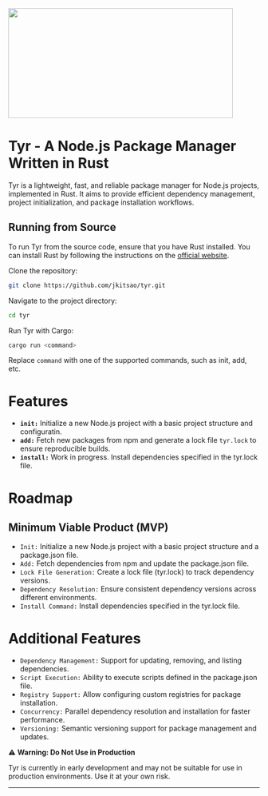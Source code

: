 <img src="https://static.wikia.nocookie.net/godofwar/images/e/e3/Fj1v1EXaAAA6H7Y.jpeg/revision/latest/scale-to-width-down/1000?cb=20230107133419" height="220" width="450"/>

# Tyr - A Node.js Package Manager Written in Rust

Tyr is a lightweight, fast, and reliable package manager for Node.js projects, implemented in Rust. It aims to provide efficient dependency management, project initialization, and package installation workflows.

## Running from Source

To run Tyr from the source code, ensure that you have Rust installed. You can install Rust by following the instructions on the [official website](https://www.rust-lang.org/tools/install).

Clone the repository:

```sh
git clone https://github.com/jkitsao/tyr.git
```

Navigate to the project directory:

```sh
cd tyr
```

Run Tyr with Cargo:

```sh
cargo run <command>
```

Replace `command` with one of the supported commands, such as init, add, etc.

# Features

- **`init:`** Initialize a new Node.js project with a basic project structure and configuratin.
- **`add:`** Fetch new packages from npm and
  generate a lock file `tyr.lock` to ensure reproducible builds.
- **`install:`** Work in progress. Install dependencies specified in the tyr.lock file.

# Roadmap

## Minimum Viable Product (MVP)

- `Init:` Initialize a new Node.js project with a basic project structure and a package.json file.
- `Add:` Fetch dependencies from npm and update the package.json file.
- `Lock File Generation:` Create a lock file (tyr.lock) to track dependency versions.
- `Dependency Resolution:` Ensure consistent dependency versions across different environments.
- `Install Command:` Install dependencies specified in the tyr.lock file.

# Additional Features

- `Dependency Management:` Support for updating, removing, and listing dependencies.
- `Script Execution:` Ability to execute scripts defined in the package.json file.
- `Registry Support:` Allow configuring custom registries for package installation.
- `Concurrency:` Parallel dependency resolution and installation for faster performance.
- `Versioning:` Semantic versioning support for package management and updates.

⚠️ **Warning: Do Not Use in Production**

Tyr is currently in early development and may not be suitable for use in production environments. Use it at your own risk.

---
